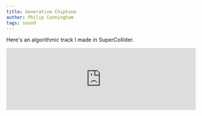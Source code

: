 ```yaml
---
title: Generative Chiptune
author: Philip Cunningham
tags: sound
---
```


Here's an algorithmic track I made in SuperCollider.

<iframe width="100%" height="166" scrolling="no" frameborder="no" src="https://w.soundcloud.com/player/?url=http%3A%2F%2Fapi.soundcloud.com%2Ftracks%2F46269191&amp;auto_play=false&amp;show_artwork=false&amp;color=FB9409"></iframe>
